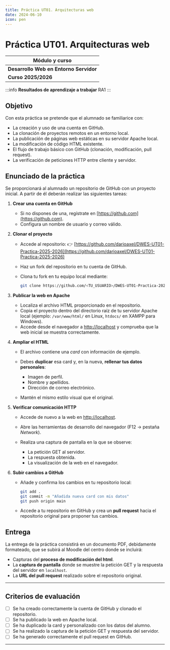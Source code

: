 ```yaml
---
title: Práctica UT01. Arquitecturas web 
date: 2024-06-10
icon: pen
---
```


# Práctica UT01. Arquitecturas web

| Módulo y curso |
| --- |
| **Desarrollo Web en Entorno Servidor** |
|**Curso 2025/2026**|

:::info
**Resultados de aprendizaje a trabajar**
RA1
:::

## Objetivo

Con esta práctica se pretende que el alumnado se familiarice con:

* La creación y uso de una cuenta en GitHub.
* La clonación de proyectos remotos en un entorno local.
* La publicación de páginas web estáticas en su servidor Apache local.
* La modificación de código HTML existente.
* El flujo de trabajo básico con GitHub (clonación, modificación, pull request).
* La verificación de peticiones HTTP entre cliente y servidor.

## Enunciado de la práctica

Se proporcionará al alumnado un repositorio de GitHub con un proyecto inicial. A partir de él deberán realizar las siguientes tareas:

1. **Crear una cuenta en GitHub**

   * Si no dispones de una, regístrate en [https://github.com](https://github.com).
   * Configura un nombre de usuario y correo válido.

2. **Clonar el proyecto**

   * Accede al repositorio:
     👉 [https://github.com/darioaxel/DWES-UT01-Practica-2025-2026](https://github.com/darioaxel/DWES-UT01-Practica-2025-2026)
   * Haz un fork del repositorio en tu cuenta de GitHub.
   * Clona tu fork en tu equipo local mediante:

     ```bash
     git clone https://github.com/<TU_USUARIO>/DWES-UT01-Practica-2025-2026.git
     ```

3. **Publicar la web en Apache**

   * Localiza el archivo HTML proporcionado en el repositorio.
   * Copia el proyecto dentro del directorio raíz de tu servidor Apache local (ejemplo: `/var/www/html/` en Linux, `htdocs/` en XAMPP para Windows).
   * Accede desde el navegador a [http://localhost](http://localhost) y comprueba que la web inicial se muestra correctamente.

4. **Ampliar el HTML**

   * El archivo contiene una *card* con información de ejemplo.
   * Debes **duplicar** esa card y, en la nueva, **rellenar tus datos personales**:

     * Imagen de perfil.
     * Nombre y apellidos.
     * Dirección de correo electrónico.
   * Mantén el mismo estilo visual que el original.

5. **Verificar comunicación HTTP**

   * Accede de nuevo a la web en [http://localhost](http://localhost).
   * Abre las herramientas de desarrollo del navegador (F12 → pestaña *Network*).
   * Realiza una captura de pantalla en la que se observe:

     * La petición GET al servidor.
     * La respuesta obtenida.
     * La visualización de la web en el navegador.

6. **Subir cambios a GitHub**

   * Añade y confirma los cambios en tu repositorio local:

     ```bash
     git add .
     git commit -m "Añadida nueva card con mis datos"
     git push origin main
     ```
   * Accede a tu repositorio en GitHub y crea un **pull request** hacia el repositorio original para proponer tus cambios.


## Entrega

La entrega de la práctica consistirá en un documento PDF, debidamente formateado, que se subirá al Moodle del centro donde se incluirá:
  
* Capturas del **proceso de modificación del html**.
* La **captura de pantalla** donde se muestre la petición GET y la respuesta del servidor en `localhost`.
* La **URL del pull request** realizado sobre el repositorio original.

---

## Criterios de evaluación

* [ ] Se ha creado correctamente la cuenta de GitHub y clonado el repositorio.
* [ ] Se ha publicado la web en Apache local.
* [ ] Se ha duplicado la card y personalizado con los datos del alumno.
* [ ] Se ha realizado la captura de la petición GET y respuesta del servidor.
* [ ] Se ha generado correctamente el pull request en GitHub.

---

